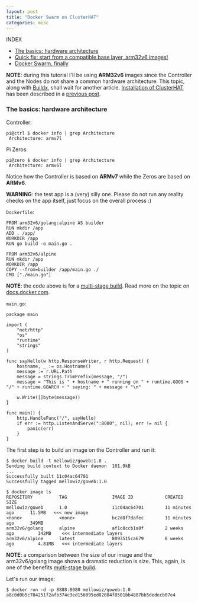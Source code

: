 ```yaml
---
layout: post
title: "Docker Swarm on ClusterHAT"
categories: misc
---
```


INDEX
- [The basics: hardware architecture](#basics)
- [Quick fix: start from a compatible base layer, arm32v6 images!](#quick)
- [Docker Swarm, finally](#swarm)

**NOTE**: during this tutorial I'll be using **ARM32v6** images since the Controller and the Nodes do not share a common hardware architecture. This topic, along with [Buildx](https://www.docker.com/blog/multi-arch-images/), shall wait for another article.
[Installation of ClusterHAT](https://carmeloc.github.io/misc/2020/03/09/raspi_clusterhat_install.html) has been described in a [previous post](https://carmeloc.github.io/misc/2020/03/09/raspi_clusterhat_install.html).

<a name="basics"></a>
### The basics: hardware architecture
Controller:
```
pi@ctrl $ docker info | grep Architecture
 Architecture: armv7l
```

Pi Zeros:
```
pi@zero $ docker info | grep Architecture
 Architecture: armv6l
``` 

Notice how the Controller is based on **ARMv7** while the Zeros are based on **ARMv6**.

**WARNING**: the test app is a (very) silly one. Please do not run any reality checks on the app itself, just focus on the overall process :)

`Dockerfile`:
```
FROM arm32v6/golang:alpine AS builder
RUN mkdir /app
ADD . /app/
WORKDIR /app
RUN go build -o main.go .

FROM arm32v6/alpine
RUN mkdir /app
WORKDIR /app
COPY --from=builder /app/main.go ./
CMD ["./main.go"]
```

**NOTE**: the code above is for a [multi-stage build](https://docs.docker.com/develop/develop-images/multistage-build/). Read more on the topic on [docs.docker.com](https://docs.docker.com/develop/develop-images/multistage-build/).

`main.go`:
```
package main

import (
    "net/http"
    "os"
    "runtime"
    "strings"
)

func sayHello(w http.ResponseWriter, r http.Request) {
    hostname, _ := os.Hostname()
    message := r.URL.Path
    message = strings.TrimPrefix(message, "/")
    message = "This is " + hostname + " running on " + runtime.GOOS + "/" + runtime.GOARCH + " saying: " + message + "\n"

    w.Write([]byte(message))
}

func main() {
    http.HandleFunc("/", sayHello)
    if err := http.ListenAndServe(":8080", nil); err != nil {
        panic(err)
    }
}
```

The first step is to build an image on the Controller and run it:
```
$ docker build -t mellowiz/goweb:1.0 .
Sending build context to Docker daemon  101.9kB
...
Successfully built 11c04ac64701
Successfully tagged mellowiz/goweb:1.0

$ docker image ls
REPOSITORY          TAG                 IMAGE ID            CREATED             SIZE
mellowiz/goweb      1.0                 11c04ac64701        11 minutes ago      11.5MB   <<< new image
<none>              <none>              bc2d8f7dafec        11 minutes ago      349MB
arm32v6/golang      alpine              af1c8ccb1a0f        2 weeks ago         342MB    <<< intermediate layers
arm32v6/alpine      latest              8093515ca679        8 weeks ago         4.81MB   <<< intermediate layers
```

**NOTE**: a comparison between the size of our image and the arm32v6/golang image shows a dramatic reduction is size. This, again, is one of the benefits [multi-stage build](https://docs.docker.com/develop/develop-images/multistage-build/).

Let's run our image:
```
$ docker run -d -p 8888:8080 mellowiz/goweb:1.0
a8c0d0b5c784251f2afb374c3ed156095ed82004f8501bb4887bb5dedecb07e4
```


